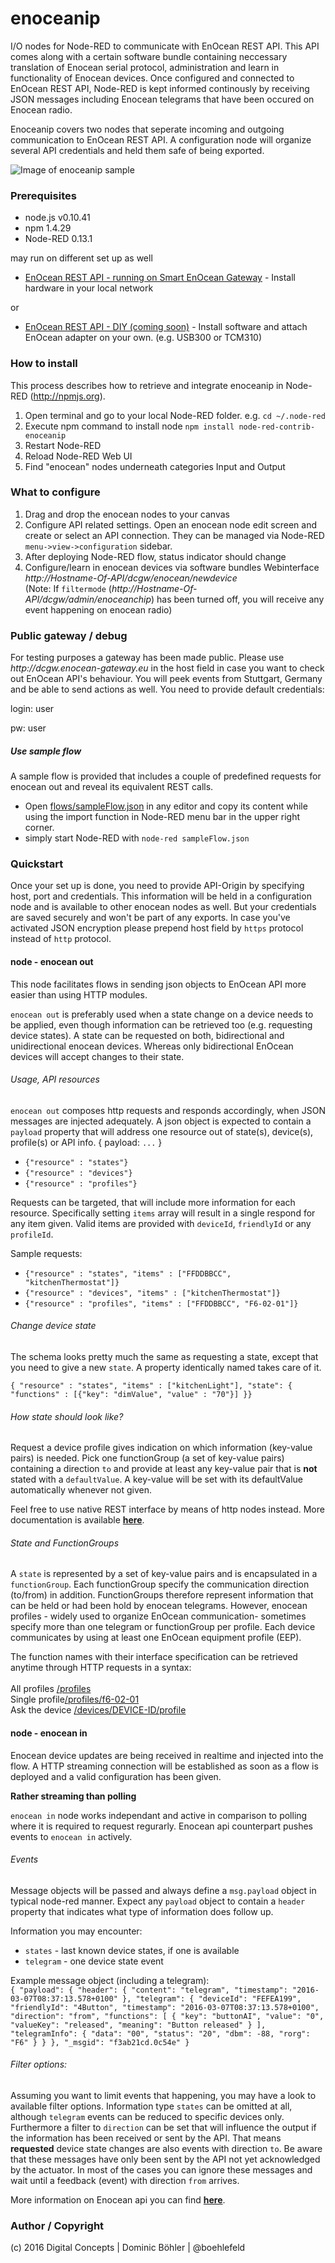 # enoceanip

I/O nodes for Node-RED to communicate with EnOcean REST API. This API comes along with a certain software bundle containing neccessary translation of Enocean serial protocol, administration and learn in functionality of Enocean devices. Once configured and connected to EnOcean REST API, Node-RED is kept informed continously by receiving JSON messages including Enocean telegrams that have been occured on Enocean radio. 

Enoceanip covers two nodes that seperate incoming and outgoing communication to EnOcean REST API. A configuration node will organize several API credentials and held them safe of being exported. 

![Image of enoceanip sample](https://cloud.githubusercontent.com/assets/4750288/13598703/a02150f2-e51f-11e5-9a36-10d86632e7da.png)


### Prerequisites
* node.js v0.10.41
* npm 1.4.29
* Node-RED 0.13.1 

may run on different set up as well
* [EnOcean REST API - running on Smart EnOcean Gateway](http://enocean-gateway.de/index.php/en) - Install hardware in your local network

or
* [EnOcean REST API - DIY (coming soon)](http://enocean-gateway.de/index.php/en) - Install software and attach EnOcean adapter on your own. (e.g. USB300 or TCM310)


### How to install
This process describes how to retrieve and integrate enoceanip in Node-RED (http://npmjs.org).

1. Open terminal and go to your local Node-RED folder. 
e.g. `cd ~/.node-red` 
2. Execute npm command to install node 
`npm install node-red-contrib-enoceanip`
3. Restart Node-RED
4. Reload Node-RED Web UI
5. Find "enocean" nodes underneath categories Input and Output

### What to configure
1. Drag and drop the enocean nodes to your canvas
2. Configure API related settings. Open an enocean node edit screen and create or select an API connection. They can be managed via Node-RED `menu->view->configuration` sidebar.
3. After deploying Node-RED flow, status indicator should change
4. Configure/learn in enocean devices via software bundles Webinterface
*http://Hostname-Of-API/dcgw/enocean/newdevice*
<br>(Note: If `filtermode` (*http://Hostname-Of-API/dcgw/admin/enoceanchip*) has been turned off, you will receive any event happening on enocean radio)

### Public gateway / debug

<p>For testing purposes a gateway has been made public. Please use <i>http://dcgw.enocean-gateway.eu</i> in the host field in case you want to check out EnOcean API's behaviour. You will peek events from Stuttgart, Germany and be able to send actions as well. You need to provide default credentials:</p>
login: user

pw: user

##### Use sample flow
A sample flow is provided that includes a couple of predefined requests for enocean out and reveal its equivalent REST calls.

- Open [flows/sampleFlow.json](flows/sampleFlow.json) in any editor and copy its content while using the import function in Node-RED menu bar in the upper right corner.
- simply start Node-RED with `node-red sampleFlow.json`

### Quickstart

Once your set up is done, you need to provide API-Origin by specifying host, port and credentials. This information will be held in a configuration node and is available to other enocean nodes as well. But your credentials are saved securely and won't be part of any exports. In case you've activated JSON encryption please prepend host field by <code>https</code> protocol instead of <code>http</code> protocol.

#### node - enocean out
<p>This node facilitates flows in sending json objects to EnOcean API more easier than using HTTP modules.</p>
<p><code>enocean out</code> is preferably used when a state change on a device needs to be applied, even though information can be retrieved too (e.g. requesting device states). A state can be requested on both, bidirectional and unidirectional enocean devices. Whereas only bidirectional EnOcean devices will accept changes to their state.</p>

###### Usage, API resources
<p><code>enocean out</code> composes http requests and responds accordingly, when JSON messages are injected adequately. A json object is expected to contain a <code>payload</code> property that will address one resource out of state(s), device(s), profile(s) or API info. { payload: <code>...</code> }</p>
<ul>
    <li><code>{"resource" : "states"}</code></li>
    <li><code>{"resource" : "devices"}</code></li>
    <li><code>{"resource" : "profiles"}</code></li>
</ul>

<p>Requests can be targeted, that will include more information for each resource. Specifically setting <code>items</code> array will result in a single respond for any item given. Valid items are provided with <code>deviceId</code>, <code>friendlyId</code> or any <code>profileId</code>.</p>

<p>Sample requests:</p>
<ul>
    <li><code>{"resource" : "states", "items" : ["FFDDBBCC", "kitchenThermostat"]}</code></li>
    <li><code>{"resource" : "devices", "items" : ["kitchenThermostat"]}</code></li>
    <li><code>{"resource" : "profiles", "items" : ["FFDDBBCC", "F6-02-01"]}</code></li>
</ul>

###### Change device state
<p>The schema looks pretty much the same as requesting a state, except that you need to give a new <code>state</code>. A property identically named takes care of it.</p>

<p><code>{ "resource" : "states", "items" : ["kitchenLight"], "state": { "functions" : [{"key": "dimValue", "value" : "70"}] }}</code></p>

###### How state should look like?
<p>Request a device profile gives indication on which information (key-value pairs) is needed. Pick one functionGroup (a set of key-value pairs) containing a direction <code>to</code> and provide at least any key-value pair that is <b>not</b> stated with a <code>defaultValue</code>. A key-value will be set with its defaultValue automatically whenever not given.</p>

<p>Feel free to use native REST interface by means of http nodes instead. More documentation is available <b><a href="http://enocean-gateway.eu/images/documents/Documentation/index.html?rest-resources.html">here</a></b>.</p>

###### State and FunctionGroups
A <code>state</code> is represented by a set of key-value pairs and is encapsulated in a <code>functionGroup</code>. Each functionGroup specify the communication direction (to/from) in addition. FunctionGroups therefore represent information that can be held or had been hold by enocean telegrams. However, enocean profiles - widely used to organize EnOcean communication- sometimes specify more than one telegram or functionGroup per profile. Each device communicates by using at least one EnOcean equipment profile (EEP).

The function names with their interface specification can be retrieved anytime through HTTP requests in a syntax:<br>
<br>All profiles <a href="http://dcgw.enocean-gateway.eu:8080/profiles">&#47;profiles</a>
<br>Single profile<a href="http://dcgw.enocean-gateway.eu:8080/profiles/f6-02-01">&#47;profiles&#47;f6-02-01</a>
<br>Ask the device <a href="http://dcgw.enocean-gateway.eu:8080/devices/01844BB0/profile">&#47;devices&#47;DEVICE-ID&#47;profile</a>

#### node - enocean in
<p>Enocean device updates are being received in realtime and injected into the flow. A HTTP streaming connection will be established as soon as a flow is deployed and a valid configuration has been given.</p>
<p><b>Rather streaming than polling</b></p>
<p><code>enocean in</code> node works independant and active in comparison to polling where it is required to request regurarly. Enocean api counterpart pushes events to <code>enocean in</code> actively.</p>

###### Events
<p>Message objects will be passed and always define a <code>msg.payload</code> object in typical node-red manner. Expect any <code>payload</code> object to contain a <code>header</code> property that indicates what type of information does follow up.</p>
Information you may encounter:
<ul>
    <li><code>states</code> - last known device states, if one is available</li>
    <li><code>telegram</code> - one device state event</li>
</ul>

<p>Example message object (including a telegram):
    <code>
{ "payload": { "header": { "content": "telegram", "timestamp": "2016-03-07T08:37:13.578+0100" }, "telegram": { "deviceId": "FEFEA199", "friendlyId": "4Button", "timestamp": "2016-03-07T08:37:13.578+0100", "direction": "from", "functions": [ { "key": "buttonAI", "value": "0", "valueKey": "released", "meaning": "Button released" } ], "telegramInfo": { "data": "00", "status": "20", "dbm": -88, "rorg": "F6" } } }, "_msgid": "f3ab21cd.0c54e" }
</code></p>

###### Filter options:
<p>Assuming you want to limit events that happening, you may have a look to available filter options. Information type <code>states</code> can be omitted at all, although <code>telegram</code> events can be reduced to specific devices only. Furthermore a filter to <code>direction</code> can be set that will influence the output if the information has been received or sent by the API. That means <b>requested</b> device state changes are also events with direction <code>to</code>. Be aware that these messages have only been sent by the API not yet acknowledged by the actuator. In most of the cases you can ignore these messages and wait until a feedback (event) with direction <code>from</code> arrives.</p>

<p>More information on Enocean api you can find <b><a href="http://enocean-gateway.eu/images/documents/Documentation/index.html?enocean-api.html">here</a></b>.</p>

<p>

### Author / Copyright
(c) 2016 Digital Concepts | Dominic Böhler | @boehlefeld